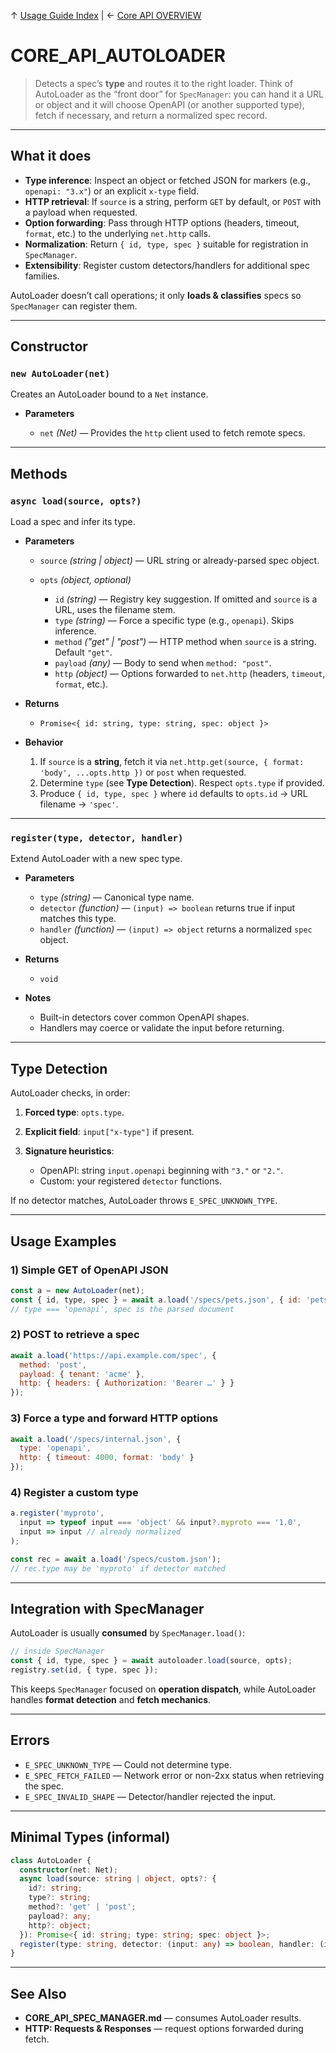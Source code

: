 ↑ [Usage Guide Index](../TOC.md) | ← [Core API OVERVIEW](OVERVIEW.md)


# CORE\_API\_AUTOLOADER

> Detects a spec’s **type** and routes it to the right loader. Think of AutoLoader as the “front door” for `SpecManager`: you can hand it a URL or object and it will choose OpenAPI (or another supported type), fetch if necessary, and return a normalized spec record.

---

## What it does

* **Type inference**: Inspect an object or fetched JSON for markers (e.g., `openapi: "3.x"`) or an explicit `x-type` field.
* **HTTP retrieval**: If `source` is a string, perform `GET` by default, or `POST` with a payload when requested.
* **Option forwarding**: Pass through HTTP options (headers, timeout, `format`, etc.) to the underlying `net.http` calls.
* **Normalization**: Return `{ id, type, spec }` suitable for registration in `SpecManager`.
* **Extensibility**: Register custom detectors/handlers for additional spec families.

AutoLoader doesn’t call operations; it only **loads & classifies** specs so `SpecManager` can register them.

---

## Constructor

### `new AutoLoader(net)`

Creates an AutoLoader bound to a `Net` instance.

* **Parameters**

  * `net` *(Net)* — Provides the `http` client used to fetch remote specs.

---

## Methods

### `async load(source, opts?)`

Load a spec and infer its type.

* **Parameters**

  * `source` *(string | object)* — URL string or already-parsed spec object.
  * `opts` *(object, optional)*

    * `id` *(string)* — Registry key suggestion. If omitted and `source` is a URL, uses the filename stem.
    * `type` *(string)* — Force a specific type (e.g., `openapi`). Skips inference.
    * `method` *("get" | "post")* — HTTP method when `source` is a string. Default `"get"`.
    * `payload` *(any)* — Body to send when `method: "post"`.
    * `http` *(object)* — Options forwarded to `net.http` (headers, `timeout`, `format`, etc.).

* **Returns**

  * `Promise<{ id: string, type: string, spec: object }>`

* **Behavior**

  1. If `source` is a **string**, fetch it via `net.http.get(source, { format: 'body', ...opts.http })` or `post` when requested.
  2. Determine `type` (see **Type Detection**). Respect `opts.type` if provided.
  3. Produce `{ id, type, spec }` where `id` defaults to `opts.id` → URL filename → `'spec'`.

---

### `register(type, detector, handler)`

Extend AutoLoader with a new spec type.

* **Parameters**

  * `type` *(string)* — Canonical type name.
  * `detector` *(function)* — `(input) => boolean` returns true if input matches this type.
  * `handler` *(function)* — `(input) => object` returns a normalized `spec` object.

* **Returns**

  * `void`

* **Notes**

  * Built-in detectors cover common OpenAPI shapes.
  * Handlers may coerce or validate the input before returning.

---

## Type Detection

AutoLoader checks, in order:

1. **Forced type**: `opts.type`.
2. **Explicit field**: `input["x-type"]` if present.
3. **Signature heuristics**:

   * OpenAPI: string `input.openapi` beginning with `"3."` or `"2."`.
   * Custom: your registered `detector` functions.

If no detector matches, AutoLoader throws `E_SPEC_UNKNOWN_TYPE`.

---

## Usage Examples

### 1) Simple GET of OpenAPI JSON

```js
const a = new AutoLoader(net);
const { id, type, spec } = await a.load('/specs/pets.json', { id: 'pets' });
// type === 'openapi', spec is the parsed document
```

### 2) POST to retrieve a spec

```js
await a.load('https://api.example.com/spec', {
  method: 'post',
  payload: { tenant: 'acme' },
  http: { headers: { Authorization: 'Bearer …' } }
});
```

### 3) Force a type and forward HTTP options

```js
await a.load('/specs/internal.json', {
  type: 'openapi',
  http: { timeout: 4000, format: 'body' }
});
```

### 4) Register a custom type

```js
a.register('myproto',
  input => typeof input === 'object' && input?.myproto === '1.0',
  input => input // already normalized
);

const rec = await a.load('/specs/custom.json');
// rec.type may be 'myproto' if detector matched
```

---

## Integration with SpecManager

AutoLoader is usually **consumed** by `SpecManager.load()`:

```js
// inside SpecManager
const { id, type, spec } = await autoloader.load(source, opts);
registry.set(id, { type, spec });
```

This keeps `SpecManager` focused on **operation dispatch**, while AutoLoader handles **format detection** and **fetch mechanics**.

---

## Errors

* `E_SPEC_UNKNOWN_TYPE` — Could not determine type.
* `E_SPEC_FETCH_FAILED` — Network error or non-2xx status when retrieving the spec.
* `E_SPEC_INVALID_SHAPE` — Detector/handler rejected the input.

---

## Minimal Types (informal)

```ts
class AutoLoader {
  constructor(net: Net);
  async load(source: string | object, opts?: {
    id?: string;
    type?: string;
    method?: 'get' | 'post';
    payload?: any;
    http?: object;
  }): Promise<{ id: string; type: string; spec: object }>;
  register(type: string, detector: (input: any) => boolean, handler: (input: any) => object): void;
}
```

---

## See Also

* **CORE\_API\_SPEC\_MANAGER.md** — consumes AutoLoader results.
* **HTTP: Requests & Responses** — request options forwarded during fetch.
